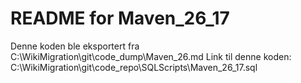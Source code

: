 # README for Maven_26_17
Denne koden ble eksportert fra C:\WikiMigration\git\code_dump\Maven_26.md
Link til denne koden: C:\WikiMigration\git\code_repo\SQLScripts\Maven_26_17.sql
